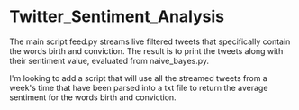 # Twitter_Sentiment_Analysis

The main script feed.py streams live filtered tweets that specifically contain the words birth and conviction. 
The result is to print the tweets along with their sentiment value, evaluated from naive_bayes.py.

I'm looking to add a script that will use all the streamed tweets from a week's time that have been parsed into a txt file 
to return the average sentiment for the words birth and conviction.
